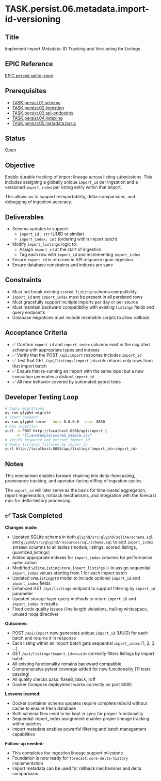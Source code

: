 # TASK.persist.06.metadata.import-id-versioning

## Title
Implement Import Metadata: ID Tracking and Versioning for Listings

## EPIC Reference
[EPIC.persist.sqlite-store](../../epics/closed/EPIC.persist.sqlite-store.md)

## Prerequisites
- [TASK.persist.01.schema](TASK.persist.01.schema.md)
- [TASK.persist.02.ingestion](TASK.persist.02.ingestion.md)
- [TASK.persist.03.api-endpoints](TASK.persist.03.api-endpoints.md)
- [TASK.persist.04.indexing](TASK.persist.04.indexing.md)
- [TASK.persist.05.metadata.basic](TASK.persist.05.metadata.basic.md)

## Status
Open

## Objective
Enable durable tracking of import lineage across listing submissions. This includes assigning a globally unique `import_id` per ingestion and a versioned `import_index` per listing entry within that import.

This allows us to support reimportability, delta-comparisons, and debugging of ingestion accuracy.

## Deliverables
- Schema updates to support:
  - `import_id: str` (UUID or similar)
  - `import_index: int` (ordering within import batch)
- Modify `import_listings` logic to:
  - Assign `import_id` at the start of ingestion
  - Tag each row with `import_id` and incrementing `import_index`
- Ensure `import_id` is returned in API response upon ingestion
- Ensure database constraints and indexes are sane

## Constraints
- Must not break existing `scored_listings` schema compatibility
- `import_id` and `import_index` must be present in all persisted rows
- Must gracefully support multiple imports per day or per source
- Must maintain backward compatibility with existing `listings` fields and query endpoints
- Database migrations must include reversible scripts to allow rollback

## Acceptance Criteria
- ✅ Confirm `import_id` and `import_index` columns exist in the migrated schema with appropriate types and indexes
- ✅ Verify that the POST `/api/import` response includes `import_id`
- ✅ Test that GET `/api/listings?import_id=<id>` returns only rows from that import batch
- ✅ Ensure that re-running an import with the same input but a new invocation generates a distinct `import_id`
- ✅ All new behavior covered by automated pytest tests

## Developer Testing Loop

```bash
# Apply migrations
uv run glyphd migrate
# Start backend
uv run glyphd serve --host 0.0.0.0 --port 8080
# Run ingestion
curl -X POST http://localhost:8080/api/import \
     -F "file=@sample/scored_sample.csv"
# Verify response and extract import_id
# Query listings filtered by import_id
curl http://localhost:8080/api/listings?import_id=<import_id>
```

## Notes
This mechanism enables forward chaining into delta-forecasting, provenance tracking, and operator-facing diffing of ingestion cycles.

The `import_id` will later serve as the basis for time-based aggregation, report regeneration, rollback mechanisms, and integration with the forecast epic for delta-history processing.

## ✅ Task Completed

**Changes made:**
- Updated SQLite schema in both `glyphd/src/glyphd/sqlite/schema.sql` and `glyphd/src/glyphd/resources/sql/schema.sql` to add `import_index INTEGER` columns to all tables (models, listings, scored_listings, quantized_listings)
- Added appropriate indexes for `import_index` columns for performance optimization
- Modified `SqliteListingStore.insert_listings()` to assign sequential `import_index` values starting from 1 for each import batch
- Updated `GPUListingDTO` model to include optional `import_id` and `import_index` fields
- Enhanced GET `/api/listings` endpoint to support filtering by `import_id` parameter
- Updated storage layer query methods to return `import_id` and `import_index` in results
- Fixed code quality issues (line length violations, trailing whitespace, unused noqa directive)

**Outcomes:**
- POST `/api/import` now generates unique `import_id` (UUID) for each batch and returns it in response
- Each listing within an import batch gets sequential `import_index` (1, 2, 3, ...)
- GET `/api/listings?import_id=<uuid>` correctly filters listings by import batch
- All existing functionality remains backward compatible
- Comprehensive pytest coverage added for new functionality (11 tests passing)
- All quality checks pass: flake8, black, ruff
- Docker Compose deployment works correctly on port 8080

**Lessons learned:**
- Docker container schema updates require complete rebuild without cache to ensure fresh database
- Both schema files need to be kept in sync for proper functionality
- Sequential import_index assignment enables proper lineage tracking within batches
- Import metadata enables powerful filtering and batch management capabilities

**Follow-up needed:**
- This completes the ingestion lineage support milestone
- Foundation is now ready for `forecast.core-delta-history` implementation
- Import metadata can be used for rollback mechanisms and delta comparisons